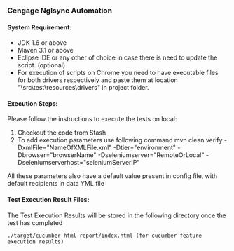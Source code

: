 ### Cengage Nglsync Automation

#### System Requirement:

* JDK 1.6 or above
* Maven 3.1 or above
* Eclipse IDE or any other of choice in case there is need to update the script. (optional)
* For execution of scripts on Chrome you need to have executable files for both drivers respectively and paste them at location "\src\test\resources\drivers" in project folder.

#### Execution Steps:
Please follow the instructions to execute the tests on local:

1. Checkout the code from Stash
2. To add execution parameters use following command
	mvn clean verify -DxmlFile="NameOfXMLFile.xml" -Dtier="environment" -Dbrowser="browserName" -Dseleniumserver="RemoteOrLocal" -Dseleniumserverhost="seleniumServerIP" 
	
All these parameters also have a default value present in config file, with default recipients in data YML file

#### Test Execution Result Files:	
The Test Execution Results will be stored in the following directory once the test has completed

    ./target/cucumber-html-report/index.html (for cucumber feature execution results)
